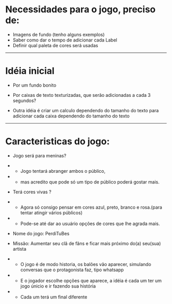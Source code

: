 # Necessidades para o jogo, preciso de:

* Imagens de fundo (tenho alguns exemplos)
* Saber como dar o tempo de adicionar cada Label
* Definir qual paleta de cores será usadas

-------------------------------------
# Idéia inicial 
* Por um fundo bonito
* Por caixas de texto texturizadas, que serão adicionadas a cada 3 segundos?

* Outra idéia é criar um calculo dependendo do tamanho do texto para adicionar cada caixa dependendo
do tamanho do texto
--------------------------------------

# Caracteristicas do jogo:

* Jogo será para meninas?
* - Jogo tentará abranger ambos o público,
* - mas acredito que pode só um tipo de público poderá gostar mais.
* Terá cores vivas ?
* - Agora só consigo pensar em cores azul, preto, branco e rosa.(para tentar atingir vários públicos)

* - Pode-se até dar ao usuário opções de cores que lhe agrada mais.

* Nome do jogo: PerdiTuBes

* Missão: Aumentar seu clã de fãns e ficar mais próximo do(a) seu(sua) artista
* - O jogo é de modo historia, os balões vão aparecer, simulando conversas que o protagonista faz, tipo whatsapp
* - E o jogador escolhe opções que aparece, a idéia é cada um ter um jogo únicio e ir fazendo sua história
* - Cada um terá um final diferente